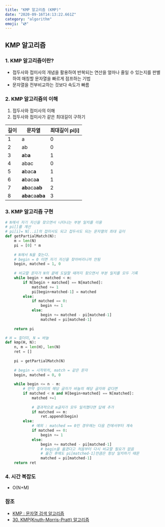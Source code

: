 ```yaml
---
title: "KMP 알고리즘 (KMP)"
date: "2020-09-16T14:13:22.661Z"
category: "algorithm"
emoji: "💿"
---
```


## KMP 알고리즘

### 1. KMP 알고리즘이란?

- 접두사와 접미사의 개념을 활용하여 반복되는 연산을 얼마나 줄일 수 있는지를 판별하여 매칭할 문자열을 빠르게 점프하는 기법
- 문자열을 전부비교하는 것보다 속도가 빠름

### 2. KMP 알고리즘의 이해

1. 접두사와 접미사의 이해
2. 접두사와 접미사가 같은 최대길이 구하기

| 길이 | 문자열           | 최대길이 pi[i] |
| ---- | ---------------- | -------------- |
| 1    | a                | 0              |
| 2    | ab               | 0              |
| 3    | **a**b**a**      | 1              |
| 4    | abac             | 0              |
| 5    | **a**bac**a**    | 1              |
| 6    | **a**baca**a**   | 1              |
| 7    | **ab**aca**ab**  | 2              |
| 8    | **aba**ca**aba** | 3              |

### 3. KMP 알고리즘 구현

```python
# N에서 자기 자신을 찾으면서 나타나는 부분 일치를 이용
# pi[]를 계산
# pi[i]= N[..i]의 접미사도 되고 접두사도 되는 문자열의 최대 길이
def getPartialMatch(N):
    m = len(N)
    pi = [0] * m
    
    # N에서 N을 찾는다.
    # begin = 0 이면 자기 자신을 찾아버리니까 안됨
    begin, matched = 1, 0
    
    # 비교할 문자가 N의 끝에 도달할 때까지 찾으면서 부분 일치를 모두 기록
    while begin + matched < m:
        if N[begin + matched] == N[matched]:
            matched += 1
            pi[begin+matched-1] = matched
        else:
            if matched == 0:
                begin += 1
            else:
                begin += matched - pi[matched-1]
                matched = pi[matched-1]
                
    return pi

# H = 짚더미, N = 바늘
def kmp(H, N):
    n, m = len(H), len(N)
	ret = []
    
    pi = getPartialMatch(N)
    
    # begin = 시작위치, match = 같은 문자
    begin, matched = 0, 0
    
    while begin <= n - m:
        # 만약 짚더미의 해당 글자가 바늘의 해당 글자와 같다면
        if matched < m and H[begin+matched] == N[matched]:
            matched +=1
            
            # 결과적으로 m글자가 모두 일치했다면 답에 추가
            if matched == m:
                ret.append(begin)
        else:
            # 예외 : matched == 0인 경우에는 다음 칸에서부터 계속
            if matched == 0:
                begin += 1
            else:
                begin += matched - pi[matched-1]
                # begin을 옮겼다고 처음부터 다시 비교할 필요가 없음
                # 옮긴 후에도 pi[matched-1]만큼은 항상 일치하기 때문
                matched = pi[matched-1]
    return ret
```

### 4. 시간 복잡도

- O(N+M)

### 참조

- [KMP : 문자열 검색 알고리즘](https://bowbowbow.tistory.com/6)
- [30. KMP(Knuth-Morris-Pratt) 알고리즘](https://m.blog.naver.com/PostView.nhn?blogId=ndb796&logNo=221240660061&proxyReferer=https:%2F%2Fwww.google.com%2F)

